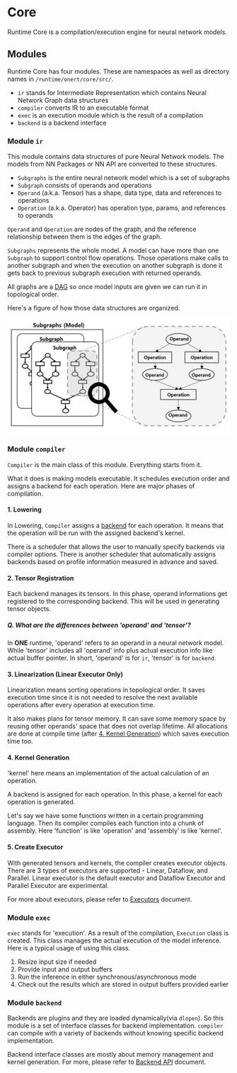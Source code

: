 # Core

Runtime Core is a compilation/execution engine for neural network models.

## Modules

Runtime Core has four modules. These are namespaces as well as directory names in `/runtime/onert/core/src/`.

- `ir`  stands for Intermediate Representation which contains Neural Network Graph data structures
- `compiler` converts IR to an executable format
- `exec` is an execution module which is the result of a compilation
- `backend` is a backend interface

### Module `ir`

This module contains data structures of pure Neural Network models. The models from NN Packages or NN API are converted to these structures.

- `Subgraphs` is the entire neural network model which is a set of subgraphs
- `Subgraph` consists of operands and operations
- `Operand` (a.k.a. Tensor) has a shape, data type, data and references to operations
- `Operation` (a.k.a. Operator) has operation type, params, and references to operands

`Operand` and `Operation` are nodes of the graph, and the reference relationship between them is the edges of the graph.

`Subgraphs` represents the whole model. A model can have more than one `Subgraph` to support control flow operations. Those operations make calls to another subgraph and when the execution on another subgraph is done it gets back to previous subgraph execution with returned operands.

All graphs are a [DAG](https://en.wikipedia.org/wiki/Directed_acyclic_graph) so once model inputs are given we can run it in topological order.

Here's a figure of how those data structures are organized.

![Core](core-figure-ir.png)

### Module `compiler`

`Compiler` is the main class of this module. Everything starts from it.

What it does is making models executable. It schedules execution order and assigns a backend for each operation. Here are major phases of compilation.

#### 1. Lowering

In Lowering, `Compiler` assigns a [backend](#module-`backend`) for each operation. It means that the operation will be run with the assigned backend's kernel.

There is a scheduler that allows the user to manually specify backends via compiler options. There is another scheduler that automatically assigns backends based on profile information measured in advance and saved.

#### 2. Tensor Registration

Each backend manages its tensors. In this phase, operand informations get registered to the corresponding backend. This will be used in generating tensor objects.

##### Q. What are the differences between 'operand' and 'tensor'?

In **ONE** runtime, 'operand' refers to an operand in a neural network model. While 'tensor' includes all 'operand' info plus actual execution info like actual buffer pointer. In short, 'operand' is for `ir`, 'tensor' is for `backend`.

#### 3. Linearization (Linear Executor Only)

Linearization means sorting operations in topological order. It saves execution time since it is not needed to resolve the next available operations after every operation at execution time.

It also makes plans for tensor memory. It can save some memory space by reusing other operands' space that does not overlap lifetime. All allocations are done at compile time (after [4. Kernel Generation](#4.-kernel-generation)) which saves execution time too.

#### 4. Kernel Generation

'kernel' here means an implementation of the actual calculation of an operation.

A backend is assigned for each operation. In this phase, a kernel for each operation is generated.

Let's say we have some functions written in a certain programming language. Then its compiler compiles each function into a chunk of assembly. Here 'function' is like 'operation' and 'assembly' is like 'kernel'.

#### 5. Create Executor

With generated tensors and kernels, the compiler creates executor objects. There are 3 types of executors are supported - Linear, Dataflow, and Parallel. Linear executor is the default executor and Dataflow Executor and Parallel Executor are experimental.

For more about executors, please refer to [Executors](./executors.md) document.

### Module `exec`

`exec` stands for 'execution'. As a result of the compilation, `Execution` class is created. This class manages the actual execution of the model inference. Here is a typical usage of using this class.

1. Resize input size if needed
2. Provide input and output buffers
3. Run the inference in either synchronous/asynchronous mode
4. Check out the results which are stored in output buffers provided earlier

### Module `backend`

Backends are plugins and they are loaded dynamically(via `dlopen`). So this module is a set of interface classes for backend implementation. `compiler` can compile with a variety of backends without knowing specific backend implementation.

Backend interface classes are mostly about memory management and kernel generation. For more, please refer to [Backend API](./backend-api.md) document.

